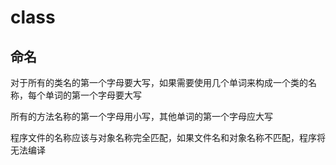 # class

## 命名

对于所有的类名的第一个字母要大写，如果需要使用几个单词来构成一个类的名称，每个单词的第一个字母要大写

所有的方法名称的第一个字母用小写，其他单词的第一个字母应大写

程序文件的名称应该与对象名称完全匹配，如果文件名和对象名称不匹配，程序将无法编译